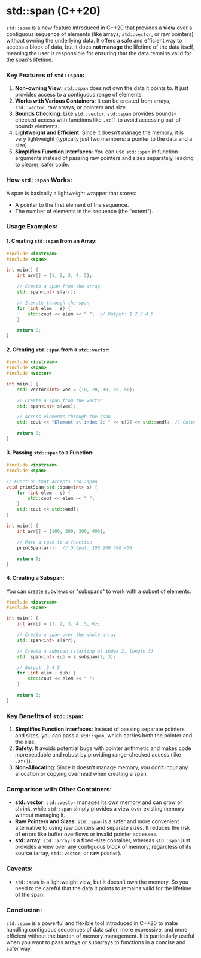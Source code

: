 # std::span (C++20)
`std::span` is a new feature introduced in C++20 that provides a **view** over a contiguous sequence of elements (like arrays, `std::vector`, or raw pointers) without owning the underlying data. It offers a safe and efficient way to access a block of data, but it does **not manage** the lifetime of the data itself, meaning the user is responsible for ensuring that the data remains valid for the span's lifetime.

### **Key Features of `std::span`:**
1. **Non-owning View**: `std::span` does not own the data it points to. It just provides access to a contiguous range of elements.
2. **Works with Various Containers**: It can be created from arrays, `std::vector`, raw arrays, or pointers and size.
3. **Bounds Checking**: Like `std::vector`, `std::span` provides bounds-checked access with functions like `.at()` to avoid accessing out-of-bounds elements.
4. **Lightweight and Efficient**: Since it doesn’t manage the memory, it is very lightweight (typically just two members: a pointer to the data and a size).
5. **Simplifies Function Interfaces**: You can use `std::span` in function arguments instead of passing raw pointers and sizes separately, leading to clearer, safer code.

### **How `std::span` Works:**
A span is basically a lightweight wrapper that stores:
- A pointer to the first element of the sequence.
- The number of elements in the sequence (the "extent").

### **Usage Examples:**

#### **1. Creating `std::span` from an Array:**
```cpp
#include <iostream>
#include <span>

int main() {
    int arr[] = {1, 2, 3, 4, 5};

    // Create a span from the array
    std::span<int> s(arr);

    // Iterate through the span
    for (int elem : s) {
        std::cout << elem << " ";  // Output: 1 2 3 4 5
    }

    return 0;
}
```

#### **2. Creating `std::span` from a `std::vector`:**
```cpp
#include <iostream>
#include <span>
#include <vector>

int main() {
    std::vector<int> vec = {10, 20, 30, 40, 50};

    // Create a span from the vector
    std::span<int> s(vec);

    // Access elements through the span
    std::cout << "Element at index 2: " << s[2] << std::endl;  // Output: 30

    return 0;
}
```

#### **3. Passing `std::span` to a Function:**
```cpp
#include <iostream>
#include <span>

// Function that accepts std::span
void printSpan(std::span<int> s) {
    for (int elem : s) {
        std::cout << elem << " ";
    }
    std::cout << std::endl;
}

int main() {
    int arr[] = {100, 200, 300, 400};

    // Pass a span to a function
    printSpan(arr);  // Output: 100 200 300 400

    return 0;
}
```

#### **4. Creating a Subspan:**
You can create subviews or "subspans" to work with a subset of elements.

```cpp
#include <iostream>
#include <span>

int main() {
    int arr[] = {1, 2, 3, 4, 5, 6};

    // Create a span over the whole array
    std::span<int> s(arr);

    // Create a subspan (starting at index 2, length 3)
    std::span<int> sub = s.subspan(2, 3);

    // Output: 3 4 5
    for (int elem : sub) {
        std::cout << elem << " ";
    }

    return 0;
}
```

### **Key Benefits of `std::span`:**

1. **Simplifies Function Interfaces**: Instead of passing separate pointers and sizes, you can pass a `std::span`, which carries both the pointer and the size.
2. **Safety**: It avoids potential bugs with pointer arithmetic and makes code more readable and robust by providing range-checked access (like `.at()`).
3. **Non-Allocating**: Since it doesn’t manage memory, you don’t incur any allocation or copying overhead when creating a span.

### **Comparison with Other Containers:**

- **std::vector**: `std::vector` manages its own memory and can grow or shrink, while `std::span` simply provides a view over existing memory without managing it.
- **Raw Pointers and Sizes**: `std::span` is a safer and more convenient alternative to using raw pointers and separate sizes. It reduces the risk of errors like buffer overflows or invalid pointer accesses.
- **std::array**: `std::array` is a fixed-size container, whereas `std::span` just provides a view over any contiguous block of memory, regardless of its source (array, `std::vector`, or raw pointer).

### **Caveats:**
- `std::span` is a lightweight view, but it doesn’t own the memory. So you need to be careful that the data it points to remains valid for the lifetime of the span.

### **Conclusion:**
`std::span` is a powerful and flexible tool introduced in C++20 to make handling contiguous sequences of data safer, more expressive, and more efficient without the burden of memory management. It is particularly useful when you want to pass arrays or subarrays to functions in a concise and safer way.
